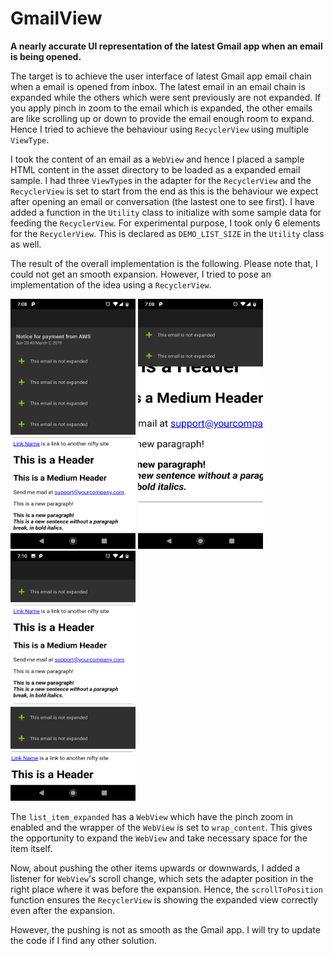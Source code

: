 # GmailView
**A nearly accurate UI representation of the latest Gmail app when an email is being opened.**

The target is to achieve the user interface of latest Gmail app email chain when a email is opened from inbox. The latest email in an email chain is expanded while the others which were sent previously are not expanded. If you apply pinch in zoom to the email which is expanded, the other emails are like scrolling up or down to provide the email enough room to expand. Hence I tried to achieve the behaviour using `RecyclerView` using multiple `ViewType`. 

I took the content of an email as a `WebView` and hence I placed a sample HTML content in the asset directory to be loaded as a expanded email sample. I had three `ViewType`s in the adapter for the `RecyclerView` and the `RecyclerView` is set to start from the end as this is the behaviour we expect after opening an email or conversation (the lastest one to see first). I have added a function in the `Utility` class to initialize with some sample data for feeding the `RecyclerView`. For experimental purpose, I took only 6 elements for the `RecyclerView`. This is declared as `DEMO_LIST_SIZE` in the `Utility` class as well. 

The result of the overall implementation is the following. Please note that, I could not get an smooth expansion. However, I tried to pose an implementation of the idea using a `RecyclerView`. 

<img src="https://github.com/masudias/GmailView/blob/master/53053586_298787310786998_9064359346690850816_n.png" height="400" width="200">       <img src="https://github.com/masudias/GmailView/blob/master/53268299_401301570426737_4589356255822217216_n.png" height="400" width="200">       <img src="https://github.com/masudias/GmailView/blob/master/53354519_548797548943783_8023120022710779904_n.png" height="400" width="200">

The `list_item_expanded` has a `WebView` which have the pinch zoom in enabled and the wrapper of the `WebView` is set to `wrap_content`. This gives the opportunity to expand the `WebView` and take necessary space for the item itself. 

Now, about pushing the other items upwards or downwards, I added a listener for `WebView`'s scroll change, which sets the adapter position in the right place where it was before the expansion. Hence, the `scrollToPosition` function ensures the `RecyclerView` is showing the expanded view correctly even after the expansion. 

However, the pushing is not as smooth as the Gmail app. I will try to update the code if I find any other solution. 
